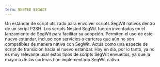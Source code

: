 ```yaml
---
term: NESTED SEGWIT
---
```


Un estándar de script utilizado para envolver scripts SegWit nativos dentro de un script P2SH. Los scripts Nested SegWit fueron inventados en el lanzamiento de SegWit para facilitar su adopción. Permiten el uso de este nuevo estándar, incluso con servicios o carteras que aún no son compatibles de manera nativa con SegWit. Actúa como una especie de script de transición hacia el nuevo estándar. Hoy en día, por lo tanto, ya no es muy relevante usar estos tipos de scripts SegWit envueltos, ya que la mayoría de las carteras han implementado SegWit nativo.